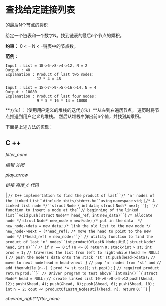 # 查找给定链接列表

的最后N个节点的乘积

给定一个链表和一个数字N。找到链表的最后n个节点的乘积。

**约束：** 0 < = N < =链表中的节点数。

**范例**：

```
Input : List = 10->6->8->4->12, N = 2
Output : 48
Explanation : Product of last two nodes:
              12 * 4 = 48

Input : List = 15->7->9->5->16->14, N = 4
Output : 10080
Explanation : Product of last four nodes:
              9 * 5 * 16 * 14 = 10080

```

**方法1 ：（使用用户定义的堆栈的迭代方法）**从左到右遍历节点。 遍历时将节点推送到用户定义的堆栈。 然后从堆栈中弹出前n个值，并找到其乘积。

下面是上述方法的实现：

## C ++

*filter_none*

*编辑*
*关闭*

*play_arrow*

*链接*
*亮度_4*
*代码*

| `// C++ implementation to find the product of last``// 'n' nodes of the Linked List``#include <bits/stdc++.h>``using` `namespace` `std;` [`/* A Linked list node */``struct` `Node {` `int` `data;` `struct` `Node* next;``};``// function to insert a node at the``// beginning of the linked list``void` `push(` `struct` `Node** head_ref,` `int` `new_data)``{` `/* allocate node */` `struct` `Node* new_node =` `new` `Node;` `/* put in the data  */` `new_node->data = new_data;` `/* link the old list to the new node */` `new_node->next = (*head_ref);` `/* move the head to point to the new node */` `(*head_ref) = new_node;``}``// utility function to find the product of last 'n' nodes``int` `productOfLastN_NodesUtil(` `struct` `Node* head,` `int` `n)``{` `// if n == 0` `if` `(n <= 0)` `return` `0;` `stack<` `int` `> st;` `int` `prod = 1;` `// traverses the list from left to right` `while` `(head != NULL) {` `// push the node's data onto the stack 'st'` `st.push(head->data);` `// move to next node` `head = head->next;` `}` `// pop 'n' nodes from 'st' and` `// add them` `while` `(n--) {` `prod *= st.top();` `st.pop();` `}` `// required product` `return` `prod;``}``// Driver program to test above``int` `main()``{`​​  `struct` `Node* head = NULL;` `// create linked list 10->6->8->4->12` `push(&head, 12);` `push(&head, 4);` `push(&head, 8);` `push(&head, 6);` `push(&head, 10);` `int` `n = 2;` `cout << productOfLastN_NodesUtil(head, n);` `return` `0;``}` |

*chevron_right**filter_none*